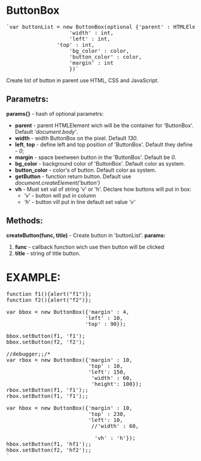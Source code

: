 # ButtonBox

<pre>
`var buttonList = new ButtonBox(optional {'parent' : HTMLElement,
                    'width' : int,
                    'left' : int,
	            'top' : int,
                    'bg_color' : color,
                    'button_color' : color,
                    'margin' : int
                    })`
</pre>

Create list of button in parent use HTML, CSS and JavaScript.

##  Parametrs:  

 **params{}**  - hash of optional parametrs:
- **parent** -  parent HTMLElement wich will be the container for 'ButtonBox'. Default *'document.body'*.  
- **width** - width ButtonBox on the pixel. Default *130*.  
- **left**, **top** - define left and top position of 'ButtonBox'. Default they define - *0*;
- **margin** - space beetween button in the 'ButtonBox'. Default be *0*.
- **bg_color** - background color of 'ButtonBox'. Default color as system.
- **button_color** - color's of button. Default color as system.
- **getButton** -  function return button. Default use *document.createElement('button')*
- **vh** - Must set val of string 'v' or 'h'. Declare how buttons will put in box:
	- *'v'* - button will put in column
	- *'h'* - button vill put in line
default set value *'v'*
  
## Methods: 
 **createButton(func, title)** - Create button in 'buttonList'. **params:**  
1. **func** - callback function wich use then button will be clicked  
2. **title** - string of title button.


# EXAMPLE:
<pre>
function f1(){alert("f1")};
function f2(){alert("f2")};

var bbox = new ButtonBox({'margin' : 4,
                         'left' : 10,
                         'top' : 90});

bbox.setButton(f1, 'f1');
bbox.setButton(f2, 'f2');

//debugger;;/*
var rbox = new ButtonBox({'margin' : 10,
                          'top' : 10,
                          'left': 150,
                           'width' : 60,
                           'height': 100});
rbox.setButton(f1, 'f1');;
rbox.setButton(f1, 'f1');;

var hbox = new ButtonBox({'margin' : 10,
                          'top' : 230,
                          'left': 10,
                           //'width' : 60,
                           
                            'vh' : 'h'});
hbox.setButton(f1, 'hf1');;
hbox.setButton(f2, 'hf2');;
`
</pre>
